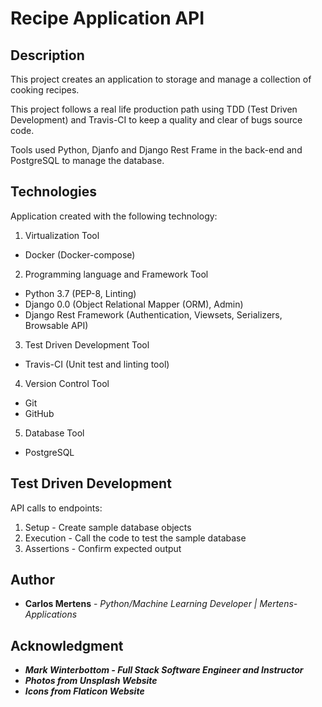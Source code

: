 # Recipe Application API

## Description

This project creates an application to storage and manage a collection of cooking recipes.

This project follows a real life production path using TDD (Test Driven Development) and Travis-CI to keep a quality and clear of bugs source code.

Tools used Python, Djanfo and Django Rest Frame in the back-end and PostgreSQL to manage the database.

## Technologies

Application created with the following technology:
1. Virtualization Tool
- Docker (Docker-compose)
2. Programming language and Framework Tool
- Python 3.7 (PEP-8, Linting)
- Django 0.0 (Object Relational Mapper (ORM), Admin)
- Django Rest Framework (Authentication, Viewsets, Serializers, Browsable API)
3. Test Driven Development Tool
- Travis-CI (Unit test and linting tool)
4. Version Control Tool
- Git
- GitHub
5. Database Tool
- PostgreSQL

## Test Driven Development
API calls to endpoints:
1. Setup - Create sample database objects
2. Execution - Call the code to test the sample database
3. Assertions - Confirm expected output

## Author

- **Carlos Mertens** - _Python/Machine Learning Developer | Mertens-Applications_

## Acknowledgment

- _**Mark Winterbottom - Full Stack Software Engineer and Instructor**_
- _**Photos from Unsplash Website**_
- _**Icons from Flaticon Website**_
